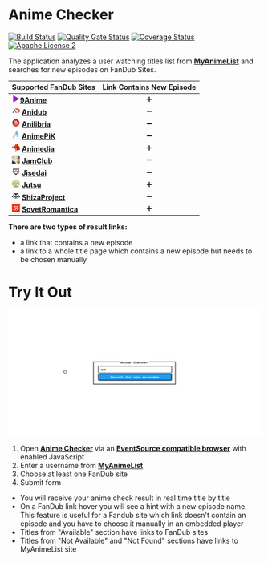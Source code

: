 # Anime Checker

[![Build Status](https://travis-ci.com/nasirov/anime-checker.svg?branch=master)](https://travis-ci.com/nasirov/anime-checker)
[![Quality Gate Status](https://sonarcloud.io/api/project_badges/measure?project=nasirov_anime-checker&metric=alert_status)](https://sonarcloud.io/dashboard?id=nasirov_anime-checker)
[![Coverage Status](https://coveralls.io/repos/github/nasirov/anime-checker/badge.svg?branch=master)](https://coveralls.io/github/nasirov/anime-checker?branch=master)
[![Apache License 2](https://img.shields.io/badge/license-ASF2-blue.svg)](https://www.apache.org/licenses/LICENSE-2.0.txt)

The application analyzes a user watching titles list from **[MyAnimeList](https://myanimelist.net/)** and searches for new episodes on FanDub Sites.

| Supported FanDub Sites | Link Contains New Episode |
| :---                   |           :---:           |
| [![9anime](/images/favicons/9anime.png)](https://www13.9anime.to/)**[9Anime](https://www13.9anime.to/)**  | :heavy_plus_sign: |
| [![anidub](/images/favicons/anidub.png)](https://anime.anidub.life/) **[Anidub](https://anime.anidub.life/)**  | :heavy_minus_sign: |
| [![anilibria](/images/favicons/anilibria.png)](https://www.anilibria.tv/) **[Anilibria](https://www.anilibria.tv/)**  | :heavy_minus_sign: |
| [![animepik](/images/favicons/animepik.png)](https://animepik.org/) **[AnimePiK](https://animepik.org/)**  | :heavy_minus_sign: |
| [![animedia](/images/favicons/animedia.png)](https://online.animedia.tv/) **[Animedia](https://online.animedia.tv/)**  | :heavy_plus_sign: |
| [![jamClub](/images/favicons/jamClub.png)](https://jamclub.cc/) **[JamClub](https://jamclub.cc/)**  | :heavy_minus_sign: |
| [![jisedai](/images/favicons/jisedai.png)](https://jisedai.tv/) **[Jisedai](https://jisedai.tv/)**  | :heavy_minus_sign: |
| [![jutsu](/images/favicons/jutsu.png)](https://jut.su/) **[Jutsu](https://jut.su/)**  | :heavy_plus_sign: |
| [![shizaProject](/images/favicons/shizaProject.png)](https://shiza-project.com/) **[ShizaProject](https://shiza-project.com/)**  | :heavy_minus_sign: |
| [![sovetRomantica](/images/favicons/sovetRomantica.png)](https://sovetromantica.com/) **[SovetRomantica](https://sovetromantica.com/)**  | :heavy_plus_sign: |

**There are two types of result links:**

- a link that contains a new episode
- a link to a whole title page which contains a new episode but needs to be chosen manually

# Try It Out

![Flow](/images/flow.gif)

1. Open **[Anime Checker](https://anime-checker.herokuapp.com/)** via an **[EventSource compatible browser](https://developer.mozilla.org/en-US/docs/Web/API/EventSource#Browser_compatibility)**  with enabled JavaScript
2. Enter a username from **[MyAnimeList](https://myanimelist.net/)**
3. Choose at least one FanDub site
4. Submit form

- You will receive your anime check result in real time title by title
- On a FanDub link hover you will see a hint with a new episode name. This feature is useful for a Fandub site which link doesn't contain an episode and you have to choose it manually in an embedded player
- Titles from "Available" section have links to FanDub sites
- Titles from "Not Available" and "Not Found" sections have links to MyAnimeList site